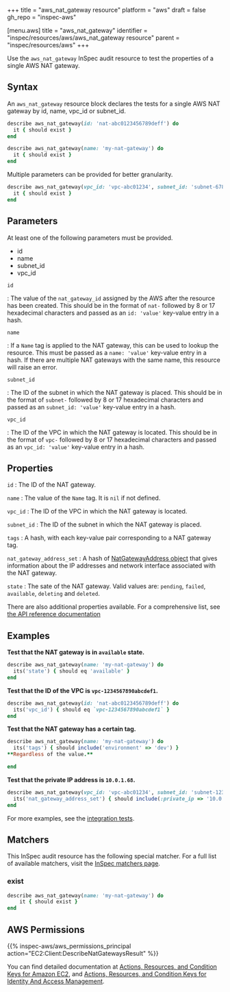 +++
title = "aws_nat_gateway resource"
platform = "aws"
draft = false
gh_repo = "inspec-aws"

[menu.aws]
title = "aws_nat_gateway"
identifier = "inspec/resources/aws/aws_nat_gateway resource"
parent = "inspec/resources/aws"
+++

Use the `aws_nat_gateway` InSpec audit resource to test the properties of a single AWS NAT gateway.

## Syntax

An `aws_nat_gateway` resource block declares the tests for a single AWS NAT gateway by id, name, vpc_id or subnet_id.

```ruby
describe aws_nat_gateway(id: 'nat-abc0123456789deff') do
  it { should exist }
end 
```

```ruby
describe aws_nat_gateway(name: 'my-nat-gateway') do
  it { should exist }
end
```

Multiple parameters can be provided for better granularity.

```ruby
describe aws_nat_gateway(vpc_id: 'vpc-abc01234', subnet_id: 'subnet-6789deff') do
  it { should exist }
end
```

## Parameters

At least one of the following parameters must be provided.

- id
- name
- subnet_id
- vpc_id

`id`

: The value of the `nat_gateway_id` assigned by the AWS after the resource has been created.
  This should be in the format of `nat-` followed by 8 or 17 hexadecimal characters and passed as an `id: 'value'` key-value entry in a hash.

`name`

: If a `Name` tag is applied to the NAT gateway, this can be used to lookup the resource.
  This must be passed as a `name: 'value'` key-value entry in a hash.
  If there are multiple NAT gateways with the same name, this resource will raise an error.

`subnet_id`

: The ID of the subnet in which the NAT gateway is placed.
  This should be in the format of `subnet-` followed by 8 or 17 hexadecimal characters and passed as an `subnet_id: 'value'` key-value entry in a hash.

`vpc_id`

: The ID of the VPC in which the NAT gateway is located.
  This should be in the format of `vpc-` followed by 8 or 17 hexadecimal characters and passed as an `vpc_id: 'value'` key-value entry in a hash.

## Properties

`id`
: The ID of the NAT gateway.

`name`
: The value of the `Name` tag. It is `nil` if not defined.

`vpc_id`
: The ID of the VPC in which the NAT gateway is located.

`subnet_id`
: The ID of the subnet in which the NAT gateway is placed.

`tags`
: A hash, with each key-value pair corresponding to a NAT gateway tag.

`nat_gateway_address_set`
: A hash of [NatGatewayAddress object](https://docs.aws.amazon.com/AWSEC2/latest/APIReference/API_NatGatewayAddress.html) that gives information about the IP addresses and network interface associated with the NAT gateway.

`state`
: The sate of the NAT gateway. Valid values are: `pending`, `failed`, `available`, `deleting` and `deleted`.

There are also additional properties available. For a comprehensive list, see [the API reference documentation](https://docs.aws.amazon.com/AWSEC2/latest/APIReference/API_NatGateway.html)

## Examples

**Test that the NAT gateway is in `available` state.**

```ruby
describe aws_nat_gateway(name: 'my-nat-gateway') do
  its('state') { should eq 'available' }
end
```

**Test that the ID of the VPC is `vpc-1234567890abcdef1`.**

```ruby
describe aws_nat_gateway(id: 'nat-abc0123456789deff') do
  its('vpc_id') { should eq `vpc-1234567890abcdef1` }
end
```

**Test that the NAT gateway has a certain tag.**

```ruby
describe aws_nat_gateway(name: 'my-nat-gateway') do
  its('tags') { should include('environment' => 'dev') }
**Regardless of the value.**

end
```

**Test that the private IP address is `10.0.1.68`.**

```ruby
describe aws_nat_gateway(vpc_id: 'vpc-abc01234', subnet_id: 'subnet-12345678') do
  its('nat_gateway_address_set') { should include(:private_ip => '10.0.1.68') }
end
```

For more examples, see the [integration tests](https://github.com/inspec/inspec-aws/blob/main/test/integration/verify/controls/aws_nat_gateway.rb).

## Matchers

This InSpec audit resource has the following special matcher. For a full list of available matchers, visit the [InSpec matchers page](https://www.inspec.io/docs/reference/matchers/).

### exist

```ruby
describe aws_nat_gateway(name: 'my-nat-gateway') do
    it { should exist }
end
```

## AWS Permissions

{{% inspec-aws/aws_permissions_principal action="EC2:Client:DescribeNatGatewaysResult" %}}

You can find detailed documentation at [Actions, Resources, and Condition Keys for Amazon EC2](https://docs.aws.amazon.com/IAM/latest/UserGuide/list_amazonec2.html), and [Actions, Resources, and Condition Keys for Identity And Access Management](https://docs.aws.amazon.com/IAM/latest/UserGuide/list_identityandaccessmanagement.html).
